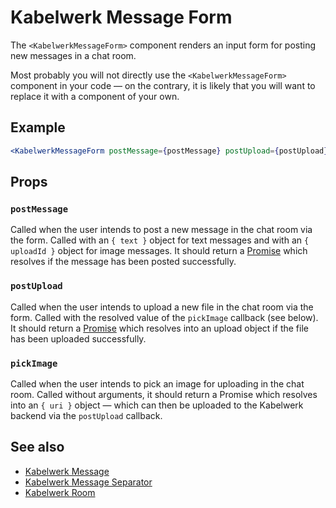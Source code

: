# Kabelwerk Message Form

The `<KabelwerkMessageForm>` component renders an input form for posting new messages in a chat room.

Most probably you will not directly use the `<KabelwerkMessageForm>` component in your code — on the contrary, it is likely that you will want to replace it with a component of your own.

## Example

```jsx
<KabelwerkMessageForm postMessage={postMessage} postUpload={postUpload} />
```

## Props

### `postMessage`

Called when the user intends to post a new message in the chat room via the form. Called with an `{ text }` object for text messages and with an `{ uploadId }` object for image messages. It should return a [Promise](https://developer.mozilla.org/en-US/docs/Web/JavaScript/Reference/Global_Objects/Promise) which resolves if the message has been posted successfully.

### `postUpload`

Called when the user intends to upload a new file in the chat room via the form. Called with the resolved value of the `pickImage` callback (see below). It should return a [Promise](https://developer.mozilla.org/en-US/docs/Web/JavaScript/Reference/Global_Objects/Promise) which resolves into an upload object if the file has been uploaded successfully.

### `pickImage`

Called when the user intends to pick an image for uploading in the chat room. Called without arguments, it should return a Promise which resolves into an `{ uri }` object — which can then be uploaded to the Kabelwerk backend via the `postUpload` callback.

## See also

- [Kabelwerk Message](./KabelwerkMessage.md)
- [Kabelwerk Message Separator](./KabelwerkMessageSeparator.md)
- [Kabelwerk Room](./KabelwerkRoom.md)
